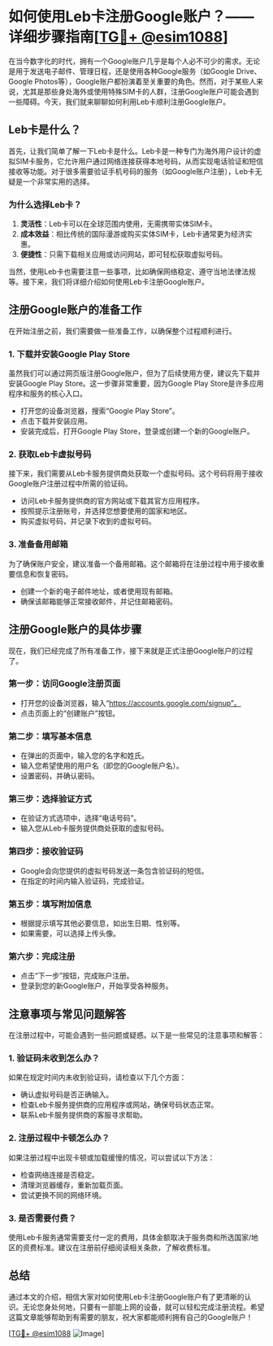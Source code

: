 # 如何使用Leb卡注册Google账户？——详细步骤指南[[TG💪+ @esim1088](https://t.me/s/esim1088)]

在当今数字化的时代，拥有一个Google账户几乎是每个人必不可少的需求。无论是用于发送电子邮件、管理日程，还是使用各种Google服务（如Google Drive、Google Photos等），Google账户都扮演着至关重要的角色。然而，对于某些人来说，尤其是那些身处海外或使用特殊SIM卡的人群，注册Google账户可能会遇到一些障碍。今天，我们就来聊聊如何利用Leb卡顺利注册Google账户。

## Leb卡是什么？

首先，让我们简单了解一下Leb卡是什么。Leb卡是一种专门为海外用户设计的虚拟SIM卡服务，它允许用户通过网络连接获得本地号码，从而实现电话验证和短信接收等功能。对于很多需要验证手机号码的服务（如Google账户注册），Leb卡无疑是一个非常实用的选择。

### 为什么选择Leb卡？

1. **灵活性**：Leb卡可以在全球范围内使用，无需携带实体SIM卡。
2. **成本效益**：相比传统的国际漫游或购买实体SIM卡，Leb卡通常更为经济实惠。
3. **便捷性**：只需下载相关应用或访问网站，即可轻松获取虚拟号码。

当然，使用Leb卡也需要注意一些事项，比如确保网络稳定、遵守当地法律法规等。接下来，我们将详细介绍如何使用Leb卡注册Google账户。

## 注册Google账户的准备工作

在开始注册之前，我们需要做一些准备工作，以确保整个过程顺利进行。

### 1. 下载并安装Google Play Store

虽然我们可以通过网页版注册Google账户，但为了后续使用方便，建议先下载并安装Google Play Store。这一步骤非常重要，因为Google Play Store是许多应用程序和服务的核心入口。

- 打开您的设备浏览器，搜索“Google Play Store”。
- 点击下载并安装应用。
- 安装完成后，打开Google Play Store，登录或创建一个新的Google账户。

### 2. 获取Leb卡虚拟号码

接下来，我们需要从Leb卡服务提供商处获取一个虚拟号码。这个号码将用于接收Google账户注册过程中所需的验证码。

- 访问Leb卡服务提供商的官方网站或下载其官方应用程序。
- 按照提示注册账号，并选择您想要使用的国家和地区。
- 购买虚拟号码，并记录下收到的虚拟号码。

### 3. 准备备用邮箱

为了确保账户安全，建议准备一个备用邮箱。这个邮箱将在注册过程中用于接收重要信息和恢复密码。

- 创建一个新的电子邮件地址，或者使用现有邮箱。
- 确保该邮箱能够正常接收邮件，并记住邮箱密码。

## 注册Google账户的具体步骤

现在，我们已经完成了所有准备工作，接下来就是正式注册Google账户的过程了。

### 第一步：访问Google注册页面

- 打开您的设备浏览器，输入“https://accounts.google.com/signup”。
- 点击页面上的“创建账户”按钮。

### 第二步：填写基本信息

- 在弹出的页面中，输入您的名字和姓氏。
- 输入您希望使用的用户名（即您的Google账户名）。
- 设置密码，并确认密码。

### 第三步：选择验证方式

- 在验证方式选项中，选择“电话号码”。
- 输入您从Leb卡服务提供商处获取的虚拟号码。

### 第四步：接收验证码

- Google会向您提供的虚拟号码发送一条包含验证码的短信。
- 在指定的时间内输入验证码，完成验证。

### 第五步：填写附加信息

- 根据提示填写其他必要信息，如出生日期、性别等。
- 如果需要，可以选择上传头像。

### 第六步：完成注册

- 点击“下一步”按钮，完成账户注册。
- 登录到您的新Google账户，开始享受各种服务。

## 注意事项与常见问题解答

在注册过程中，可能会遇到一些问题或疑惑。以下是一些常见的注意事项和解答：

### 1. 验证码未收到怎么办？

如果在规定时间内未收到验证码，请检查以下几个方面：
- 确认虚拟号码是否正确输入。
- 检查Leb卡服务提供商的应用程序或网站，确保号码状态正常。
- 联系Leb卡服务提供商的客服寻求帮助。

### 2. 注册过程中卡顿怎么办？

如果注册过程中出现卡顿或加载缓慢的情况，可以尝试以下方法：
- 检查网络连接是否稳定。
- 清理浏览器缓存，重新加载页面。
- 尝试更换不同的网络环境。

### 3. 是否需要付费？

使用Leb卡服务通常需要支付一定的费用，具体金额取决于服务商和所选国家/地区的资费标准。建议在注册前仔细阅读相关条款，了解收费标准。

## 总结

通过本文的介绍，相信大家对如何使用Leb卡注册Google账户有了更清晰的认识。无论您身处何地，只要有一部能上网的设备，就可以轻松完成注册流程。希望这篇文章能够帮助到有需要的朋友，祝大家都能顺利拥有自己的Google账户！

[[TG💪+ @esim1088](https://t.me/s/esim1088) ![Image](https://i.postimg.cc/4NQfJmqS/Snipaste-2025-05-13-00-14-12.png)]
